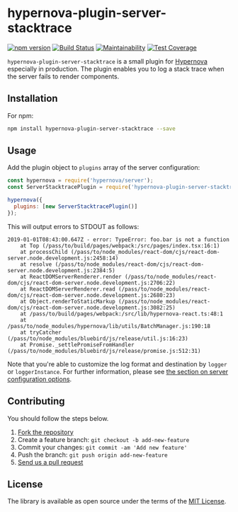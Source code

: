 # hypernova-plugin-server-stacktrace

[![npm version](https://badge.fury.io/js/hypernova-plugin-server-stacktrace.svg)](https://badge.fury.io/js/hypernova-plugin-server-stacktrace)
[![Build Status](https://travis-ci.org/yasaichi/hypernova-plugin-server-stacktrace.svg?branch=master)](https://travis-ci.org/yasaichi/hypernova-plugin-server-stacktrace)
[![Maintainability](https://api.codeclimate.com/v1/badges/0240cbf7e225c497a555/maintainability)](https://codeclimate.com/github/yasaichi/hypernova-plugin-server-stacktrace/maintainability)
[![Test Coverage](https://api.codeclimate.com/v1/badges/0240cbf7e225c497a555/test_coverage)](https://codeclimate.com/github/yasaichi/hypernova-plugin-server-stacktrace/test_coverage)

`hypernova-plugin-server-stacktrace` is a small plugin for [Hypernova](https://github.com/airbnb/hypernova) especially in production.
The plugin enables you to log a stack trace when the server fails to render components.

## Installation

For npm:

```sh
npm install hypernova-plugin-server-stacktrace --save
```

## Usage

Add the plugin object to `plugins` array of the server configuration:

```js
const hypernova = require('hypernova/server');
const ServerStacktracePlugin = require('hypernova-plugin-server-stacktrace');

hypernova({
  plugins: [new ServerStacktracePlugin()]
});
```

This will output errors to STDOUT as follows:

```
2019-01-01T08:43:00.647Z - error: TypeError: foo.bar is not a function
    at Top (/pass/to/build/pages/webpack:/src/pages/index.tsx:16:1)
    at processChild (/pass/to/node_modules/react-dom/cjs/react-dom-server.node.development.js:2458:14)
    at resolve (/pass/to/node_modules/react-dom/cjs/react-dom-server.node.development.js:2384:5)
    at ReactDOMServerRenderer.render (/pass/to/node_modules/react-dom/cjs/react-dom-server.node.development.js:2706:22)
    at ReactDOMServerRenderer.read (/pass/to/node_modules/react-dom/cjs/react-dom-server.node.development.js:2680:23)
    at Object.renderToStaticMarkup (/pass/to/node_modules/react-dom/cjs/react-dom-server.node.development.js:3082:25)
    at /pass/to/build/pages/webpack:/src/lib/hypernova-react.ts:48:1
    at /pass/to/node_modules/hypernova/lib/utils/BatchManager.js:190:18
    at tryCatcher (/pass/to/node_modules/bluebird/js/release/util.js:16:23)
    at Promise._settlePromiseFromHandler (/pass/to/node_modules/bluebird/js/release/promise.js:512:31)
```

Note that you're able to customize the log format and destination by `logger` or
`loggerInstance`. For further information, please see [the section on server configuration
options](https://github.com/airbnb/hypernova#server).

## Contributing

You should follow the steps below.

1. [Fork the repository](https://help.github.com/articles/fork-a-repo/)
2. Create a feature branch: `git checkout -b add-new-feature`
3. Commit your changes: `git commit -am 'Add new feature'`
4. Push the branch: `git push origin add-new-feature`
5. [Send us a pull request](https://help.github.com/articles/about-pull-requests/)

## License

The library is available as open source under the terms of the [MIT License](http://opensource.org/licenses/MIT).
